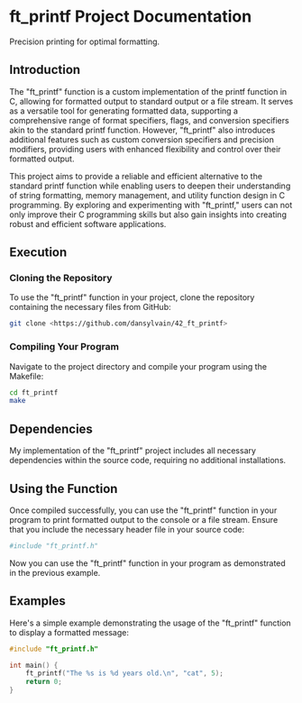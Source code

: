 # ft_printf Project Documentation
Precision printing for optimal formatting.

## Introduction

The "ft_printf" function is a custom implementation of the printf function in C, allowing for formatted output to standard output or a file stream. It serves as a versatile tool for generating formatted data, supporting a comprehensive range of format specifiers, flags, and conversion specifiers akin to the standard printf function. However, "ft_printf" also introduces additional features such as custom conversion specifiers and precision modifiers, providing users with enhanced flexibility and control over their formatted output.

This project aims to provide a reliable and efficient alternative to the standard printf function while enabling users to deepen their understanding of string formatting, memory management, and utility function design in C programming. By exploring and experimenting with "ft_printf," users can not only improve their C programming skills but also gain insights into creating robust and efficient software applications.

## Execution
### Cloning the Repository

To use the "ft_printf" function in your project, clone the repository containing the necessary files from GitHub:

```bash
git clone <https://github.com/dansylvain/42_ft_printf>
```
### Compiling Your Program
Navigate to the project directory and compile your program using the Makefile:
```bash
cd ft_printf
make
```
## Dependencies
My implementation of the "ft_printf" project includes all necessary dependencies within the source code, requiring no additional installations.
## Using the Function
Once compiled successfully, you can use the "ft_printf" function in your program to print formatted output to the console or a file stream. Ensure that you include the necessary header file in your source code:
```bash
#include "ft_printf.h"
```
Now you can use the "ft_printf" function in your program as demonstrated in the previous example.
## Examples
Here's a simple example demonstrating the usage of the "ft_printf" function to display a formatted message:

```c
#include "ft_printf.h"

int main() {
    ft_printf("The %s is %d years old.\n", "cat", 5);
    return 0;
}
```
